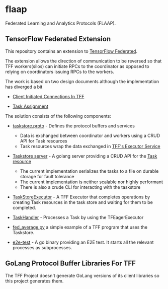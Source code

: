 # flaap
Federated Learning and Analytics Protocols (FLAAP).


## TensorFlow Federated Extension

This repository contains an extension to [TensorFlow Federated](https://github.com/tensorflow/federated).

The extension allows the direction of communication to be reversed so that TFF workers(silos) can initiate
RPCs to the coordinator as opposed to relying on coordinators issuing RPCs to the workers. 

The work is based on two design documents although the implementation has diverged a bit

* [Client Initiated Connections In TFF](https://docs.google.com/document/d/10rvJdXRtgVOYNU2cj-M4ycGLoAxI2m3BKcRJQtE9nY8/edit#heading=h.sw48ol3t02xj)

* [Task Assignment](https://docs.google.com/document/d/1T8b8Ga_ORf283FeEsz1RshsxmIhJYkbzg2j2-_WS57w/edit#heading=h.tgf0yqghramm)

The solution consists of the following components:

* [taskstore.proto](./protos/flaap/taskstore.proto) - Defines the protocol buffers and services

   * Data is exchanged between coordinator and workers using a CRUD API for Task resources
   * Task resources wrap the data exchanged in [TFF's Executor Service](https://github.com/tensorflow/federated/blob/main/tensorflow_federated/proto/v0/executor.proto)

 * [Taskstore server](./go) - A golang server providing a CRUD API for the [Task resource](./protos/flaap/taskstore.proto)

   * The current implementation serializes the tasks to a file on durable storage for fault tolerance
   * The current implementation is neither scalable nor highly performant
   * There is also a crude CLI for interacting with the taskstore

 * [TaskStoreExecutor](py/flaap/tff/executors.py) - A TFF Executor that completes operations by creating Task resources in the task store and waiting for them to be completed.
 * [TaskHandler](py/flaap/tff/task_handler.py) - Processes a Task by using the TFEagerExecutor

 * [fed_average.py](https://github.com/jlewi/flaap/blob/main/py/flaap/testing/fed_average.py) a simple example of a TFF program
    that uses the Taskstore.

 * [e2e-test](go/pkg/testing/e2e/) - A go binary providing an E2E test. It starts all the relevant processes as subprocesses.

## GoLang Protocol Buffer Libraries For TFF

The TFF Project doesn't generate GoLang versions of its client libraries
so this project generates them.
